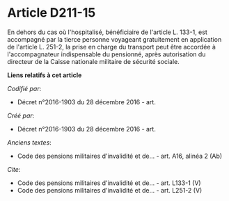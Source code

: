 # Article D211-15

En dehors du cas où l'hospitalisé, bénéficiaire de l'article L. 133-1, est accompagné par la tierce personne voyageant
gratuitement en application de l'article L. 251-2, la prise en charge du transport peut être accordée à l'accompagnateur
indispensable du pensionné, après autorisation du directeur de la Caisse nationale militaire de sécurité sociale.

**Liens relatifs à cet article**

_Codifié par_:

  - Décret n°2016-1903 du 28 décembre 2016 - art.

_Créé par_:

  - Décret n°2016-1903 du 28 décembre 2016 - art.

_Anciens textes_:

  - Code des pensions militaires d'invalidité et de... - art. A16, alinéa 2 (Ab)

_Cite_:

  - Code des pensions militaires d'invalidité et de... - art. L133-1 (V)
  - Code des pensions militaires d'invalidité et de... - art. L251-2 (V)
